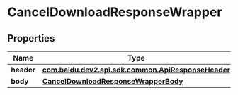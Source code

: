 

# CancelDownloadResponseWrapper


## Properties

Name | Type | Description | Notes
------------ | ------------- | ------------- | -------------
**header** | [**com.baidu.dev2.api.sdk.common.ApiResponseHeader**](com.baidu.dev2.api.sdk.common.ApiResponseHeader.md) |  |  [optional]
**body** | [**CancelDownloadResponseWrapperBody**](CancelDownloadResponseWrapperBody.md) |  |  [optional]



